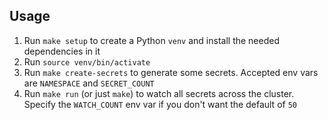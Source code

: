 ## Usage

1. Run `make setup` to create a Python `venv` and install the needed dependencies in it
1. Run `source venv/bin/activate`
1. Run `make create-secrets` to generate some secrets. Accepted env vars are `NAMESPACE` and `SECRET_COUNT`
1. Run `make run` (or just `make`) to watch all secrets across the cluster. Specify the `WATCH_COUNT` env var if you don't want the default of `50`
